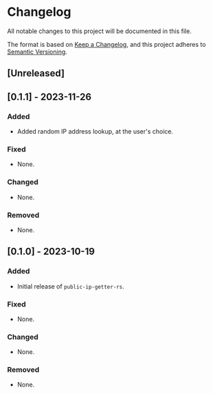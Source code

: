 # Changelog

All notable changes to this project will be documented in this file.

The format is based on [Keep a Changelog](https://keepachangelog.com/),
and this project adheres to [Semantic Versioning](https://semver.org/).

## \[Unreleased\]

## \[0.1.1\] - 2023-11-26

### Added

  - Added random IP address lookup, at the user's choice.

### Fixed

  - None.

### Changed

  - None.

### Removed

  - None.

## \[0.1.0\] - 2023-10-19

### Added

  - Initial release of `public-ip-getter-rs`.

### Fixed

  - None.

### Changed

  - None.

### Removed

  - None.

